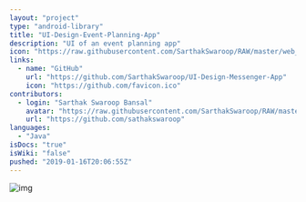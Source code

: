 ```yaml
---
layout: "project"
type: "android-library"
title: "UI-Design-Event-Planning-App"
description: "UI of an event planning app"
icon: "https://raw.githubusercontent.com/SarthakSwaroop/RAW/master/web_page_interface_website_webpage_internet_site_project_homepage_layout_content_landing_platform_flat_design_icon-512.png"
links: 
  - name: "GitHub"
    url: "https://github.com/SarthakSwaroop/UI-Design-Messenger-App"
    icon: "https://github.com/favicon.ico"
contributors: 
  - login: "Sarthak Swaroop Bansal"
    avatar: "https://raw.githubusercontent.com/SarthakSwaroop/RAW/master/mee.jpg"
    url: "https://github.com/sathakswaroop"
languages: 
  - "Java"
isDocs: "true"
isWiki: "false"
pushed: "2019-01-16T20:06:55Z"
---
```



![img](https://raw.githubusercontent.com/SarthakSwaroop/RAW/master/Screen%20Shot%202019-10-27%20at%202.17.17%20AM.png) 
